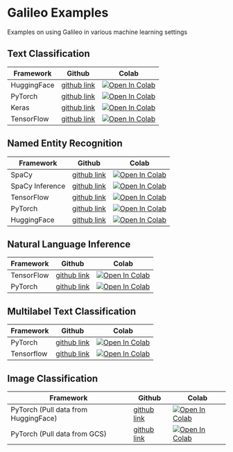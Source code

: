 # Galileo Examples
Examples on using Galileo in various machine learning settings

## Text Classification
| Framework  | Github | Colab |
| ------------- | ------------- | ------------- |
| HuggingFace  | [github link](https://github.com/rungalileo/examples/blob/main/examples/text_classification/Text_Classification_using_Huggingface_Trainer_and_%F0%9F%94%AD_Galileo.ipynb)  | [![Open In Colab](https://colab.research.google.com/assets/colab-badge.svg)](https://colab.research.google.com/github/rungalileo/examples/blob/main/examples/text_classification/Text_Classification_using_Huggingface_Trainer_and_%F0%9F%94%AD_Galileo.ipynb) |
| PyTorch  | [github link](https://github.com/rungalileo/examples/blob/main/examples/text_classification/Text_Classification_using_PyTorch_and_%F0%9F%94%AD_Galileo.ipynb)  | [![Open In Colab](https://colab.research.google.com/assets/colab-badge.svg)](https://colab.research.google.com/github/rungalileo/examples/blob/main/examples/text_classification/Text_Classification_using_PyTorch_and_%F0%9F%94%AD_Galileo.ipynb) |
| Keras  | [github link](https://github.com/rungalileo/examples/blob/main/examples/text_classification/Text_Classification_using_Keras_and_%F0%9F%94%AD_Galileo.ipynb)  | [![Open In Colab](https://colab.research.google.com/assets/colab-badge.svg)](https://colab.research.google.com/github/rungalileo/examples/blob/main/examples/text_classification/Text_Classification_using_Keras_and_%F0%9F%94%AD_Galileo.ipynb) |
| TensorFlow  | [github link](https://github.com/rungalileo/examples/blob/main/examples/text_classification/Text_Classification_using_Tensorflow_and_%F0%9F%94%AD_Galileo.ipynb)  | [![Open In Colab](https://colab.research.google.com/assets/colab-badge.svg)](https://colab.research.google.com/github/rungalileo/examples/blob/main/examples/text_classification/Text_Classification_using_Tensorflow_and_%F0%9F%94%AD_Galileo.ipynb) |

## Named Entity Recognition
| Framework  | Github | Colab |
| ------------- | ------------- | ------------- |
| SpaCy  | [github link](https://github.com/rungalileo/examples/blob/main/examples/named_entity_recognition/Named_Entity_Recognition_with_SpaCy_and_%F0%9F%94%AD_Galileo.ipynb)  | [![Open In Colab](https://colab.research.google.com/assets/colab-badge.svg)](https://colab.research.google.com/github/rungalileo/examples/blob/main/examples/named_entity_recognition/Named_Entity_Recognition_with_SpaCy_and_%F0%9F%94%AD_Galileo.ipynb) |
| SpaCy Inference  | [github link](https://github.com/rungalileo/examples/blob/main/examples/named_entity_recognition/Named_Entity_Recognition_Inference_with_SpaCy_and_%F0%9F%94%AD_Galileo.ipynb)  | [![Open In Colab](https://colab.research.google.com/assets/colab-badge.svg)](https://colab.research.google.com/github/rungalileo/examples/blob/main/examples/named_entity_recognition/Named_Entity_Recognition_with_SpaCy_and_%F0%9F%94%AD_Galileo.ipynb) |
| TensorFlow | [github link](https://github.com/rungalileo/examples/blob/main/examples/named_entity_recognition/Named_Entity_Recognition_with_Tensorflow_and_%F0%9F%94%AD_Galileo.ipynb)  | [![Open In Colab](https://colab.research.google.com/assets/colab-badge.svg)](https://colab.research.google.com/github/rungalileo/examples/blob/main/examples/named_entity_recognition/Named_Entity_Recognition_with_Tensorflow_and_%F0%9F%94%AD_Galileo.ipynb) |
| PyTorch | [github link](https://github.com/rungalileo/examples/blob/main/examples/named_entity_recognition/Named_Entity_Recognition_with_Pytorch_and_%F0%9F%94%AD_Galileo.ipynb)  | [![Open In Colab](https://colab.research.google.com/assets/colab-badge.svg)](https://colab.research.google.com/github/rungalileo/examples/blob/main/examples/named_entity_recognition/Named_Entity_Recognition_with_Pytorch_and_%F0%9F%94%AD_Galileo.ipynb) |
| HuggingFace  | [github link](https://github.com/rungalileo/examples/blob/main/examples/named_entity_recognition/Named_Entity_Recognition_with_Huggingface_Trainer_and_%F0%9F%94%AD_Galileo.ipynb)  | [![Open In Colab](https://colab.research.google.com/assets/colab-badge.svg)](https://colab.research.google.com/github/rungalileo/examples/blob/main/examples/named_entity_recognition/Named_Entity_Recognition_with_Huggingface_Trainer_and_%F0%9F%94%AD_Galileo.ipynb) |

## Natural Language Inference
| Framework  | Github | Colab |
| ------------- | ------------- | ------------- |
| TensorFlow  | [github link](https://github.com/rungalileo/examples/blob/main/examples/natural_language_inference/Natural_Language_Inference_using_TensorFlow_and_%F0%9F%94%AD_Galileo.ipynb)  | [![Open In Colab](https://colab.research.google.com/assets/colab-badge.svg)](https://colab.research.google.com/github/rungalileo/examples/blob/main/examples/natural_language_inference/Natural_Language_Inference_using_TensorFlow_and_%F0%9F%94%AD_Galileo.ipynb) |
| PyTorch  | [github link](https://github.com/rungalileo/examples/blob/main/examples/natural_language_inference/Natural_Language_Inference_using_Pytorch_and_%F0%9F%94%AD_Galileo.ipynb)  | [![Open In Colab](https://colab.research.google.com/assets/colab-badge.svg)](https://colab.research.google.com/github/rungalileo/examples/blob/main/examples/natural_language_inference/Natural_Language_Inference_using_Pytorch_and_%F0%9F%94%AD_Galileo.ipynb) |

## Multilabel Text Classification
| Framework  | Github | Colab |
| ------------- | ------------- | ------------- |
| PyTorch  | [github link](https://github.com/rungalileo/examples/blob/main/examples/multi_label_text_classification/Multi_Label_Text_Classification_using_Pytorch_and_%F0%9F%94%AD_Galileo.ipynb)  | [![Open In Colab](https://colab.research.google.com/assets/colab-badge.svg)](https://colab.research.google.com/github/rungalileo/examples/blob/main/examples/multi_label_text_classification/Multi_Label_Text_Classification_using_Pytorch_and_%F0%9F%94%AD_Galileo.ipynb) |
| Tensorflow  | [github link](https://github.com/rungalileo/examples/blob/main/examples/multi_label_text_classification/Multi_Label_Text_Classification_using_TensorFlow_and_%F0%9F%94%AD_Galileo.ipynb)  | [![Open In Colab](https://colab.research.google.com/assets/colab-badge.svg)](https://colab.research.google.com/github/rungalileo/examples/blob/main/examples/multi_label_text_classification/Multi_Label_Text_Classification_using_TensorFlow_and_%F0%9F%94%AD_Galileo.ipynb) |

## Image Classification
| Framework  | Github | Colab |
| ------------- | ------------- | ------------- |
| PyTorch (Pull data from HuggingFace)  | [github link](https://github.com/rungalileo/examples/blob/main/examples/image_classification/Image_Classification_using_PyTorch_and_%F0%9F%94%AD_Galileo.ipynb)  | [![Open In Colab](https://colab.research.google.com/assets/colab-badge.svg)](https://colab.research.google.com/github/rungalileo/examples/blob/main/examples/image_classification/Image_Classification_using_PyTorch_and_%F0%9F%94%AD_Galileo.ipynb) |
| PyTorch  (Pull data from GCS) | [github link](https://github.com/rungalileo/examples/blob/main/examples/image_classification/Image_Classification_using_PyTorch_and_%F0%9F%94%AD_Galileo_Remote_Data.ipynb)  | [![Open In Colab](https://colab.research.google.com/assets/colab-badge.svg)](https://colab.research.google.com/github/rungalileo/examples/blob/main/examples/image_classification/Image_Classification_using_PyTorch_and_%F0%9F%94%AD_Galileo_Remote_Data.ipynb) |
